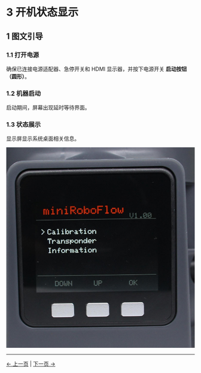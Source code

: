 # 3 开机状态显示

## 1 图文引导

### 1.1 打开电源

确保已连接电源适配器、急停开关和 HDMI 显示器，并按下电源开关 **启动按钮（圆形）**。

### 1.2 机器启动

启动期间，屏幕出现延时等待界面。

### 1.3 状态展示

显示屏显示系统桌面相关信息。

![display](<../../../resources/3-BasicSettings/4-FirstTimeInstallation/4.3 -PowerOnDetectionGuide/PowerOnStatusDisplay.jpg>)

---

[← 上一页](2_ExternalCableConnection.md) | [下一页 →](4_BasicFunctionDetection.md)
